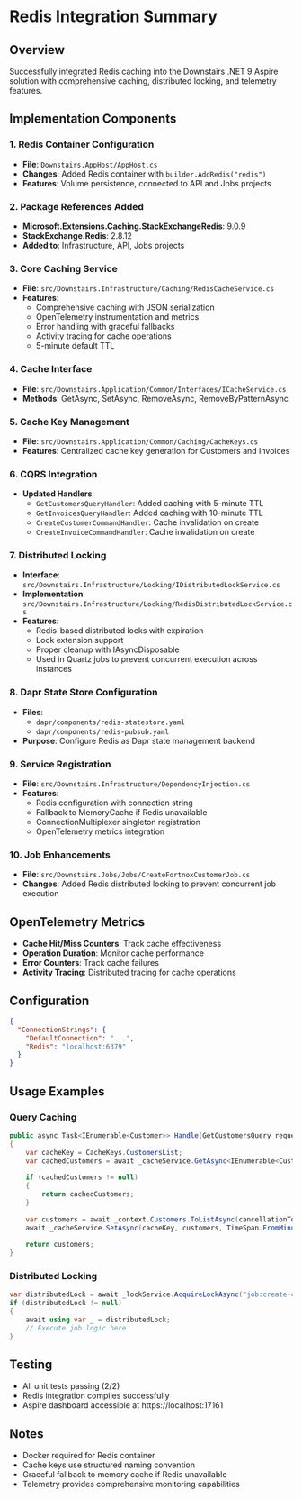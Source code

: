 # Redis Integration Summary

## Overview
Successfully integrated Redis caching into the Downstairs .NET 9 Aspire solution with comprehensive caching, distributed locking, and telemetry features.

## Implementation Components

### 1. Redis Container Configuration
- **File**: `Downstairs.AppHost/AppHost.cs`
- **Changes**: Added Redis container with `builder.AddRedis("redis")`
- **Features**: Volume persistence, connected to API and Jobs projects

### 2. Package References Added
- **Microsoft.Extensions.Caching.StackExchangeRedis**: 9.0.9
- **StackExchange.Redis**: 2.8.12
- **Added to**: Infrastructure, API, Jobs projects

### 3. Core Caching Service
- **File**: `src/Downstairs.Infrastructure/Caching/RedisCacheService.cs`
- **Features**:
  - Comprehensive caching with JSON serialization
  - OpenTelemetry instrumentation and metrics
  - Error handling with graceful fallbacks
  - Activity tracing for cache operations
  - 5-minute default TTL

### 4. Cache Interface
- **File**: `src/Downstairs.Application/Common/Interfaces/ICacheService.cs`
- **Methods**: GetAsync, SetAsync, RemoveAsync, RemoveByPatternAsync

### 5. Cache Key Management
- **File**: `src/Downstairs.Application/Common/Caching/CacheKeys.cs`
- **Features**: Centralized cache key generation for Customers and Invoices

### 6. CQRS Integration
- **Updated Handlers**:
  - `GetCustomersQueryHandler`: Added caching with 5-minute TTL
  - `GetInvoicesQueryHandler`: Added caching with 10-minute TTL
  - `CreateCustomerCommandHandler`: Cache invalidation on create
  - `CreateInvoiceCommandHandler`: Cache invalidation on create

### 7. Distributed Locking
- **Interface**: `src/Downstairs.Infrastructure/Locking/IDistributedLockService.cs`
- **Implementation**: `src/Downstairs.Infrastructure/Locking/RedisDistributedLockService.cs`
- **Features**:
  - Redis-based distributed locks with expiration
  - Lock extension support
  - Proper cleanup with IAsyncDisposable
  - Used in Quartz jobs to prevent concurrent execution across instances

### 8. Dapr State Store Configuration
- **Files**: 
  - `dapr/components/redis-statestore.yaml`
  - `dapr/components/redis-pubsub.yaml`
- **Purpose**: Configure Redis as Dapr state management backend

### 9. Service Registration
- **File**: `src/Downstairs.Infrastructure/DependencyInjection.cs`
- **Features**:
  - Redis configuration with connection string
  - Fallback to MemoryCache if Redis unavailable
  - ConnectionMultiplexer singleton registration
  - OpenTelemetry metrics integration

### 10. Job Enhancements
- **File**: `src/Downstairs.Jobs/Jobs/CreateFortnoxCustomerJob.cs`
- **Changes**: Added Redis distributed locking to prevent concurrent job execution

## OpenTelemetry Metrics
- **Cache Hit/Miss Counters**: Track cache effectiveness
- **Operation Duration**: Monitor cache performance
- **Error Counters**: Track cache failures
- **Activity Tracing**: Distributed tracing for cache operations

## Configuration
```json
{
  "ConnectionStrings": {
    "DefaultConnection": "...",
    "Redis": "localhost:6379"
  }
}
```

## Usage Examples

### Query Caching
```csharp
public async Task<IEnumerable<Customer>> Handle(GetCustomersQuery request, CancellationToken cancellationToken)
{
    var cacheKey = CacheKeys.CustomersList;
    var cachedCustomers = await _cacheService.GetAsync<IEnumerable<Customer>>(cacheKey, cancellationToken);
    
    if (cachedCustomers != null)
    {
        return cachedCustomers;
    }
    
    var customers = await _context.Customers.ToListAsync(cancellationToken);
    await _cacheService.SetAsync(cacheKey, customers, TimeSpan.FromMinutes(5), cancellationToken);
    
    return customers;
}
```

### Distributed Locking
```csharp
var distributedLock = await _lockService.AcquireLockAsync("job:create-customer", TimeSpan.FromMinutes(5));
if (distributedLock != null)
{
    await using var _ = distributedLock;
    // Execute job logic here
}
```

## Testing
- All unit tests passing (2/2)
- Redis integration compiles successfully
- Aspire dashboard accessible at https://localhost:17161

## Notes
- Docker required for Redis container
- Cache keys use structured naming convention
- Graceful fallback to memory cache if Redis unavailable
- Telemetry provides comprehensive monitoring capabilities